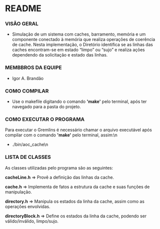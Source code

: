 # README #

### VISÃO GERAL ###
* Simulação de um sistema com caches, barramento, memória e um componente conectado à memória que realiza operações de coerência de cache. Nesta implementação, o Diretório identifica se as linhas das caches encontram-se em estado “limpo” ou “sujo” e realiza ações dependendo da solicitação e estado das linhas.

### MEMBBROS DA EQUIPE ###
* Igor A. Brandão

### COMO COMPILAR ###
* Use o makefile digitando o comando **'make'** pelo terminal, após ter navegado para a pasta do projeto.

### COMO EXECUTAR O PROGRAMA ###
Para executar o Gremlins é necessário chamar o arquivo executável após compilar com o comando **'make'** pelo terminal,
assim:\n
* ./bin/aoc_cache\n

### LISTA DE CLASSES ###
As classes utilizadas pelo programa são as seguintes:

**cacheLine.h** => Provê a definição das linhas da cache.

**cache.h** => Implementa de fatos a estrutura da cache e suas funções de manipulação.

**directory.h** => Manipula os estados da linha da cache, assim como as operações envolvidas.

**directoryBlock.h** => Define os estados da linha da cache, podendo ser válido/inválido, limpo/sujo.